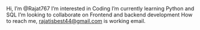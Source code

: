 Hi, I’m @Rajat767
I’m interested in Coding
I’m currently learning Python and SQL
I’m looking to collaborate on Frontend and backend development
How to reach me, rajatisbest44@gmail.com is working email.

<!---
Rajat767/Rajat767 is a ✨ special ✨ repository because its `README.md` (this file) appears on your GitHub profile.
You can click the Preview link to take a look at your changes.
--->
